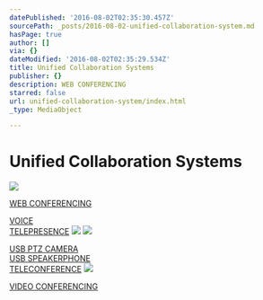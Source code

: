 ```yaml
---
datePublished: '2016-08-02T02:35:30.457Z'
sourcePath: _posts/2016-08-02-unified-collaboration-system.md
hasPage: true
author: []
via: {}
dateModified: '2016-08-02T02:35:29.534Z'
title: Unified Collaboration Systems
publisher: {}
description: WEB CONFERENCING
starred: false
url: unified-collaboration-system/index.html
_type: MediaObject

---
```

# Unified Collaboration Systems
![](https://s3-us-west-2.amazonaws.com/the-grid-img/p/d303fe8d415dff1beb3a8e7fa15ef4a998c67a23.png)

[WEB CONFERENCING][0]

[VOICE][1]  
[TELEPRESENCE][2]
![](https://the-grid-user-content.s3-us-west-2.amazonaws.com/7bbcbd4f-0f15-4040-aaab-e101aa546455.png)
![](https://the-grid-user-content.s3-us-west-2.amazonaws.com/b77ab12e-279b-4a57-b921-39e0b3d872a0.jpg)

[USB PTZ CAMERA][3]  
[USB SPEAKERPHONE][4]  
[TELECONFERENCE][5]
![](https://s3-us-west-2.amazonaws.com/the-grid-img/p/6b24e22cb471c64e2da7af8f47b31e401de322e3.png)

[VIDEO CONFERENCING][6]

[0]: https://www.spontania.com/en/index.php
[1]: http://www.polycom.com/voice-conferencing-solutions/conference-phones.html
[2]: http://www.polycom.com/hd-video-conferencing/telepresence-room-systems.html
[3]: http://www.clearone.com/products_unite200_ptz_camera
[4]: http://www.clearone.com/products_chat
[5]: http://www.clearone.com/products_tabletop_conferencing
[6]: http://www.vidyo.com/products/hosted-video-conferencing/
